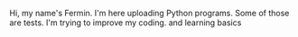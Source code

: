 Hi, my name's Fermin.
I'm here uploading Python programs.
Some of those are tests.
I'm trying to improve my coding.
and learning basics 

